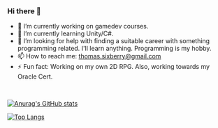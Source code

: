### Hi there 👋

- 🔭 I’m currently working on gamedev courses.
- 🌱 I’m currently learning Unity/C#.
- 🤔 I’m looking for help with finding a suitable career with something programming related. I'll learn anything. Programming is my hobby.
- 📫 How to reach me: thomas.sixberry@gmail.com
- ⚡ Fun fact: Working on my own 2D RPG. Also, working towards my Oracle Cert.

<br>

[![Anurag's GitHub stats](https://github-readme-stats.vercel.app/api?username=thirtyThreeS&show_icons=true&theme=tokyonight)](https://github.com/anuraghazra/github-readme-stats)

[![Top Langs](https://github-readme-stats.vercel.app/api/top-langs/?username=thirtyThreeS&layout=compact&theme=tokyonight)](https://github.com/anuraghazra/github-readme-stats)
